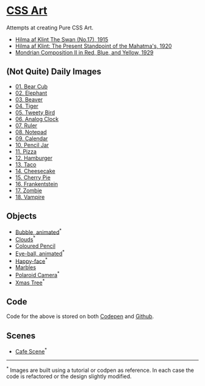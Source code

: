 # [CSS Art](https://janegca.github.io)

Attempts at creating Pure CSS Art.

- [Hilma af Klint The Swan (No.17), 1915](https://janegca.github.io/css-art/hilma/swan-17.html)
- [Hilma af Klint: The Present Standpoint of the Mahatma's, 1920](https://janegca.github.io/css-art/hilma/mahatma.html)
- [Mondrian Composition II in Red, Blue, and Yellow, 1929](https://janegca.github.io/css-art/mondrian/comp-II-rby.html)

## (Not Quite) Daily Images

- [01. Bear Cub](https://janegca.github.io/css-art/daily-images/01-bear-cub.html)
- [02. Elephant](https://janegca.github.io/css-art/daily-images/02-elephant.html)
- [03. Beaver](https://janegca.github.io/css-art/daily-images/03-beaver.html)
- [04. Tiger](https://janegca.github.io/css-art/daily-images/04-tiger.html)
- [05. Tweety Bird](https://janegca.github.io/css-art/daily-images/05-tweety.html)
- [06. Analog Clock](https://janegca.github.io/css-art/daily-images/06-clock)
- [07. Ruler](https://janegca.github.io/css-art/daily-images/07-ruler)
- [08. Notepad](https://janegca.github.io/css-art/daily-images/08-notepad)
- [09. Calendar](https://janegca.github.io/css-art/daily-images/09-calendar)
- [10. Pencil Jar](https://janegca.github.io/css-art/daily-images/10-pencil-jar)
- [11. Pizza](https://janegca.github.io/css-art/daily-images/11-pizza)
- [12. Hamburger](https://janegca.github.io/css-art/daily-images/12-hamburger)
- [13. Taco](https://janegca.github.io/css-art/daily-images/13-taco)
- [14. Cheesecake](https://janegca.github.io/css-art/daily-images/14-cheesecake)
- [15. Cherry Pie](https://janegca.github.io/css-art/daily-images/15-pie)
- [16. Frankentstein](https://janegca.github.io/css-art/daily-images/16-frankenstein)
- [17. Zombie](https://janegca.github.io/css-art/daily-images/17-zombie)
- [18. Vampire](https://janegca.github.io/css-art/daily-images/18-vampire)

## Objects

- [Bubble, animated](https://janegca.github.io/css-art/objects/bubble.html)<sup>\*</sup>
- [Clouds](https://janegca.github.io/css-art/objects/clouds.html)<sup>\*</sup>
- [Coloured Pencil](https://janegca.github.io/css-art/objects/pencil-green.html)
- [Eye-ball, animated](https://janegca.github.io/css-art/objects/eye-ball.html)<sup>\*</sup>
- [Happy-face](https://janegca.github.io/css-art/objects/happy-face.html)<sup>\*</sup>
- [Marbles](https://janegca.github.io/css-art/objects/marbles.html)
- [Polaroid Camera](https://janegca.github.io/css-art/objects/polaroid.html)<sup>\*</sup>
- [Xmas Tree](https://janegca.github.io/css-art/objects/xmas-tree.html)<sup>\*</sup>

## Code

Code for the above is stored on both
[Codepen](https://codepen.io/collection/XjjkgL) and
[Github](https://github.com/janegca/css-art).

## Scenes

- [Cafe Scene](https://janegca.github.io/css-art/scenes/cafe.html)<sup>\*</sup>

---

<sup>\*</sup> Images are built using a tutorial or codpen as reference. In each
case the code is refactored or the design slightly modified.
